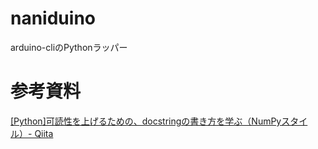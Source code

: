 # naniduino
arduino-cliのPythonラッパー

# 参考資料
[[Python]可読性を上げるための、docstringの書き方を学ぶ（NumPyスタイル）- Qiita](https://qiita.com/simonritchie/items/49e0813508cad4876b5a)